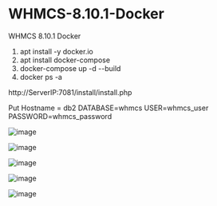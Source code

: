 # WHMCS-8.10.1-Docker
WHMCS 8.10.1 Docker
1. apt install -y docker.io
2. apt install docker-compose
3. docker-compose up -d --build
4. docker ps -a 


http://ServerIP:7081/install/install.php


Put Hostname = db2
DATABASE=whmcs
USER=whmcs_user
PASSWORD=whmcs_password

![image](https://github.com/user-attachments/assets/a568c5c2-9036-4e73-bdef-c6f013f296f2)

![image](https://github.com/user-attachments/assets/02573022-fdac-4ba8-a99e-e68a24844acf)

![image](https://github.com/user-attachments/assets/dc03b30b-0fff-471f-aba4-c387f24b7b2e)

![image](https://github.com/user-attachments/assets/992dea70-ada1-4723-bc51-890bcc1b886c)

![image](https://github.com/user-attachments/assets/2ca621f2-2521-4607-8f9b-38343d38215d)

